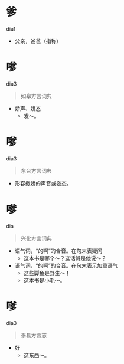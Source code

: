 # 爹
dia1
- 父亲，爸爸（指称）

# 嗲
dia3
> 如皋方言词典
- 娇声、娇态
  - 发～。

# 嗲
dia3
> 东台方言词典
- 形容撒娇的声音或姿态。

# 嗲
dia
> 兴化方言词典
- 语气词，“的啊”的合音。在句末表疑问
  - 这本书是哪个～？这话哿是他说～？
- 语气词，“的啊”的合音。在句末表示加重语气
  - 这些脚鱼是野生～！
  - 这本书是小毛～。

# 嗲
dia3
> 泰县方言志
- 好
  - 这东西～。
